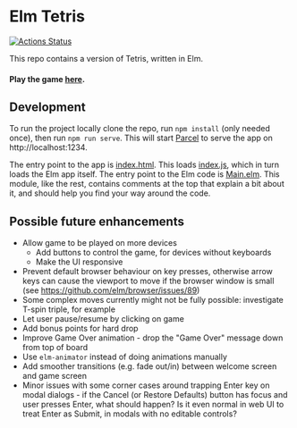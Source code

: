 # Elm Tetris

[![Actions Status](https://github.com/yonigibbs/yaet/workflows/Node.js%20CI/badge.svg)](https://github.com/yonigibbs/yaet/actions)

This repo contains a version of Tetris, written in Elm.

#### Play the game [here](https://yonigibbs.github.io/yaet/).

## Development

To run the project locally clone the repo, run `npm install` (only needed once), then run `npm run serve`. This will
start [Parcel](https://parceljs.org/) to serve the app on http://localhost:1234.

The entry point to the app is [index.html](src/index.html). This loads [index.js](src/index.js), which in turn loads the
Elm app itself. The entry point to the Elm code is [Main.elm](src/Main.elm). This module, like the rest, contains
comments at the top that explain a bit about it, and should help you find your way around the code.

## Possible future enhancements

* Allow game to be played on more devices
    * Add buttons to control the game, for devices without keyboards
    * Make the UI responsive
* Prevent default browser behaviour on key presses, otherwise arrow keys can cause the viewport to move if the browser
  window is small (see https://github.com/elm/browser/issues/89)
* Some complex moves currently might not be fully possible: investigate T-spin triple, for example
* Let user pause/resume by clicking on game
* Add bonus points for hard drop
* Improve Game Over animation - drop the "Game Over" message down from top of board
* Use `elm-animator` instead of doing animations manually
* Add smoother transitions (e.g. fade out/in) between welcome screen and game screen
* Minor issues with some corner cases around trapping Enter key on modal dialogs - if the Cancel (or Restore Defaults)
  button has focus and user presses Enter, what should happen? Is it even normal in web UI to treat Enter as Submit, in
  modals with no editable controls?
